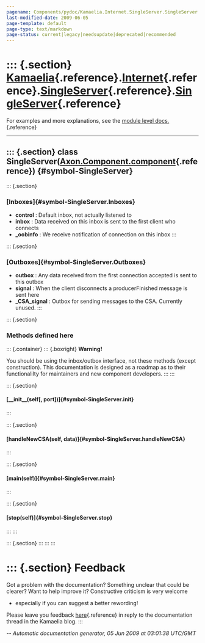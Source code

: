 ```yaml
---
pagename: Components/pydoc/Kamaelia.Internet.SingleServer.SingleServer
last-modified-date: 2009-06-05
page-template: default
page-type: text/markdown
page-status: current|legacy|needsupdate|deprecated|recommended
---
```

::: {.section}
[Kamaelia](/Components/pydoc/Kamaelia.html){.reference}.[Internet](/Components/pydoc/Kamaelia.Internet.html){.reference}.[SingleServer](/Components/pydoc/Kamaelia.Internet.SingleServer.html){.reference}.[SingleServer](/Components/pydoc/Kamaelia.Internet.SingleServer.SingleServer.html){.reference}
=========================================================================================================================================================================================================================================================================================================

For examples and more explanations, see the [module level
docs.](/Components/pydoc/Kamaelia.Internet.SingleServer.html){.reference}

------------------------------------------------------------------------

::: {.section}
class SingleServer([Axon.Component.component](/Docs/Axon/Axon.Component.component.html){.reference}) {#symbol-SingleServer}
----------------------------------------------------------------------------------------------------

::: {.section}
### [Inboxes]{#symbol-SingleServer.Inboxes}

-   **control** : Default inbox, not actually listened to
-   **inbox** : Data received on this inbox is sent to the first client
    who connects
-   **\_oobinfo** : We receive notification of connection on this inbox
:::

::: {.section}
### [Outboxes]{#symbol-SingleServer.Outboxes}

-   **outbox** : Any data received from the first connection accepted is
    sent to this outbox
-   **signal** : When the client disconnects a producerFinished message
    is sent here
-   **\_CSA\_signal** : Outbox for sending messages to the CSA.
    Currently unused.
:::

::: {.section}
### Methods defined here

::: {.container}
::: {.boxright}
**Warning!**

You should be using the inbox/outbox interface, not these methods
(except construction). This documentation is designed as a roadmap as to
their functionalilty for maintainers and new component developers.
:::
:::

::: {.section}
#### [\_\_init\_\_(self\[, port\])]{#symbol-SingleServer.__init__}
:::

::: {.section}
#### [handleNewCSA(self, data)]{#symbol-SingleServer.handleNewCSA}
:::

::: {.section}
#### [main(self)]{#symbol-SingleServer.main}
:::

::: {.section}
#### [stop(self)]{#symbol-SingleServer.stop}
:::
:::

::: {.section}
:::
:::
:::

::: {.section}
Feedback
========

Got a problem with the documentation? Something unclear that could be
clearer? Want to help improve it? Constructive criticism is very welcome
- especially if you can suggest a better rewording!

Please leave you feedback
[here](../../../cgi-bin/blog/blog.cgi?rm=viewpost&nodeid=1142023701){.reference}
in reply to the documentation thread in the Kamaelia blog.
:::

*\-- Automatic documentation generator, 05 Jun 2009 at 03:01:38 UTC/GMT*
